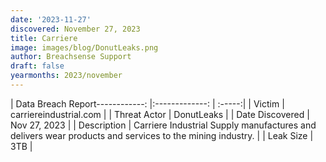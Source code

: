 ```yaml
---
date: '2023-11-27'
discovered: November 27, 2023
title: Carriere
image: images/blog/DonutLeaks.png
author: Breachsense Support
draft: false
yearmonths: 2023/november
---
```


| Data Breach Report------------:     |:-------------:    | :-----:|
| Victim      | carriereindustrial.com      | 
| Threat Actor      | DonutLeaks      | 
| Date Discovered      | Nov 27, 2023      | 
| Description      | Carriere Industrial Supply manufactures and delivers wear products and services to the mining industry.      | 
| Leak Size      | 3TB      | 

